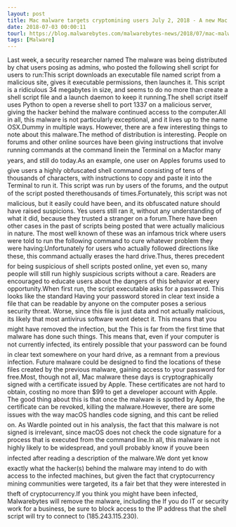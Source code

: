 ```yaml
---
layout: post
title: Mac malware targets cryptomining users July 2, 2018 - A new Mac malware called OSX.Dummy is being distributed on cryptomining chat groups that, even after being removed, leaves behind remnants for future malware to find. CONTINUE READING
date: 2018-07-03 00:00:11
tourl: https://blog.malwarebytes.com/malwarebytes-news/2018/07/mac-malware-targets-cryptomining-users/
tags: [Malware]
---
```

Last week, a security researcher named The malware was being distributed by chat users posing as admins, who posted the following shell script for users to run:This script downloads an executable file named script from a malicious site, gives it executable permissions, then launches it. This script is a ridiculous 34 megabytes in size, and seems to do no more than create a shell script file and a launch daemon to keep it running.The shell script itself uses Python to open a reverse shell to port 1337 on a malicious server, giving the hacker behind the malware continued access to the computer.All in all, this malware is not particularly exceptional, and it lives up to the name OSX.Dummy in multiple ways. However, there are a few interesting things to note about this malware.The method of distribution is interesting. People on forums and other online sources have been giving instructions that involve running commands at the command linein the Terminal on a Macfor many years, and still do today.As an example, one user on Apples forums used to give users a highly obfuscated shell command consisting of tens of thousands of characters, with instructions to copy and paste it into the Terminal to run it. This script was run by users of the forums, and the output of the script posted therethousands of times.Fortunately, this script was not malicious, but it easily could have been, and its obfuscated nature should have raised suspicions. Yes users still ran it, without any understanding of what it did, because they trusted a stranger on a forum.There have been other cases in the past of scripts being posted that were actually malicious in nature. The most well known of these was an infamous trick where users were told to run the following command to cure whatever problem they were having:Unfortunately for users who actually followed directions like these, this command actually erases the hard drive.Thus, theres precedent for being suspicious of shell scripts posted online, yet even so, many people will still run highly suspicious scripts without a care. Readers are encouraged to educate users about the dangers of this behavior at every opportunity.When first run, the script executable asks for a password. This looks like the standard Having your password stored in clear text inside a file that can be readable by anyone on the computer poses a serious security threat. Worse, since this file is just data and not actually malicious, its likely that most antivirus software wont detect it. This means that you might have removed the infection, but the This is far from the first time that malware has done such things. This means that, even if your computer is not currently infected, its entirely possible that your password can be found in clear text somewhere on your hard drive, as a remnant from a previous infection. Future malware could be designed to find the locations of these files created by the previous malware, gaining access to your password for free.Most, though not all, Mac malware these days is cryptographically signed with a certificate issued by Apple. These certificates are not hard to obtain, costing no more than $99 to get a developer account with Apple. The good thing about this is that once the malware is spotted by Apple, the certificate can be revoked, killing the malware.However, there are some issues with the way macOS handles code signing, and this cant be relied on. As Wardle pointed out in his analysis, the fact that this malware is not signed is irrelevant, since macOS does not check the code signature for a process that is executed from the command line.In all, this malware is not highly likely to be widespread, and youll probably know if youve been infected after reading a description of the malware.We dont yet know exactly what the hacker(s) behind the malware may intend to do with access to the infected machines, but given the fact that cryptocurrency mining communities were targeted, its a fair bet that they were interested in theft of cryptocurrency.If you think you might have been infected, Malwarebytes will remove the malware, including the If you do IT or security work for a business, be sure to block access to the IP address that the shell script will try to connect to (185.243.115.230).